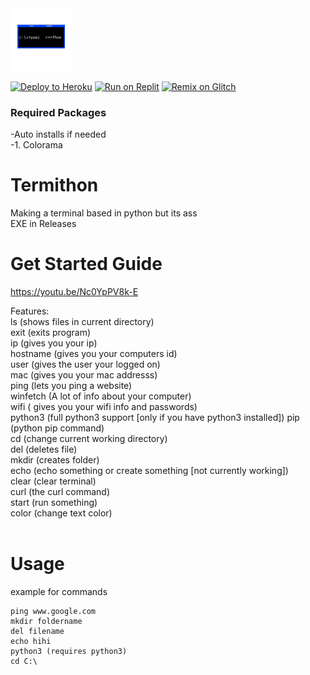 <img src="https://raw.githubusercontent.com/IdkDwij/Termithon/main/termithon.png" alt="termithon logo" height="100px">

[![Deploy to Heroku](https://raw.githubusercontent.com/BinBashBanana/deploy-buttons/master/buttons/remade/heroku.svg)](https://heroku.com/deploy/?template=https://github.com/IdkDwij/Termithon)
[![Run on Replit](https://raw.githubusercontent.com/BinBashBanana/deploy-buttons/master/buttons/remade/replit.svg)](https://replit.com/github/IdkDwij/Termithon)
[![Remix on Glitch](https://raw.githubusercontent.com/BinBashBanana/deploy-buttons/master/buttons/remade/glitch.svg)](https://glitch.com/edit/#!/import/github/IdkDwij/Termithon)

### Required Packages
  -Auto installs if needed<br>
  -1. Colorama


# Termithon
Making a terminal based in python but its ass<br>
EXE in Releases

# Get Started Guide
https://youtu.be/Nc0YpPV8k-E

Features:<br>
ls (shows files in current directory)<br> 
exit (exits program)<br>
ip (gives you your ip)<br>
hostname (gives you your computers id)<br>
user (gives the user your logged on)<br>
mac (gives you your mac addresss)<br>
ping (lets you ping a website)<br>
winfetch (A lot of info about your computer)<br>
wifi ( gives you your wifi info and passwords)<br>
python3 (full python3 support [only if you have python3 installed])
pip (python pip command)<br>
cd (change current working directory)<br>
del (deletes file)<br>
mkdir (creates folder)<br>
echo (echo something or create something [not currently working])<br>
clear (clear terminal)<br>
curl (the curl command)<br>
start (run something)<br>
color (change text color)<br>
<br>
# Usage<br>
example for commands<br>
```
ping www.google.com
mkdir foldername
del filename
echo hihi
python3 (requires python3)
cd C:\
```
